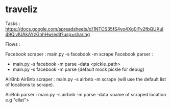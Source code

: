 # traveliz

Tasks :
https://docs.google.com/spreadsheets/d/1NTCS35fS4vo4Xg0lFv2fbQUXuI49QivlUAkAYzGnhHw/edit?usp=sharing

Flows :

Facebook scraper : main.py -s facebook -m scrape
Facebook parser :
* main.py -s facebook -m parse -data <pickle_path> 
* main.py -s facebook -m parse (default mock pickle for debug) 

AirBnb
AirBnb scraper : main.py -s airbnb -m scrape (will use the default list of locations to scrape).

AirBnb parser : main.py -s airbnb -m parse -data <name of scraped location e.g "eilat">
